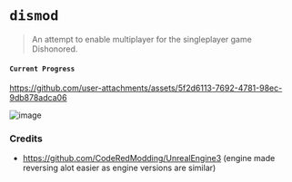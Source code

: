 # `dismod`

> An attempt to enable multiplayer for the singleplayer game Dishonored.

#### `Current Progress`

https://github.com/user-attachments/assets/5f2d6113-7692-4781-98ec-9db878adca06

![image](https://github.com/user-attachments/assets/b5cca068-b8ff-410b-ab96-10def3d84c42)

### Credits

- https://github.com/CodeRedModding/UnrealEngine3 (engine made reversing alot easier as engine versions are similar)
